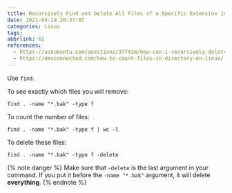 ```yaml
---
title: Recursively Find and Delete All Files of a Specific Extension in the Current Directory
date: 2021-04-19 20:37:07
categories: Linux
tags:
abbrlink: 61
references:
  - https://askubuntu.com/questions/377438/how-can-i-recursively-delete-all-files-of-a-specific-extension-in-the-current-di
  - https://devconnected.com/how-to-count-files-in-directory-on-linux/
---
```

Use `find`.

To see exactly which files you will remove:

```
find . -name "*.bak" -type f
```

To count the number of files:

```
find . -name "*.bak" -type f | wc -l
```

To delete these files:

```
find . -name "*.bak" -type f -delete
```

{% note danger %}
Make sure that `-delete` is the last argument in your command. If you put it before the `-name "*.bak"` argument, it will delete **everything**.
{% endnote %}
